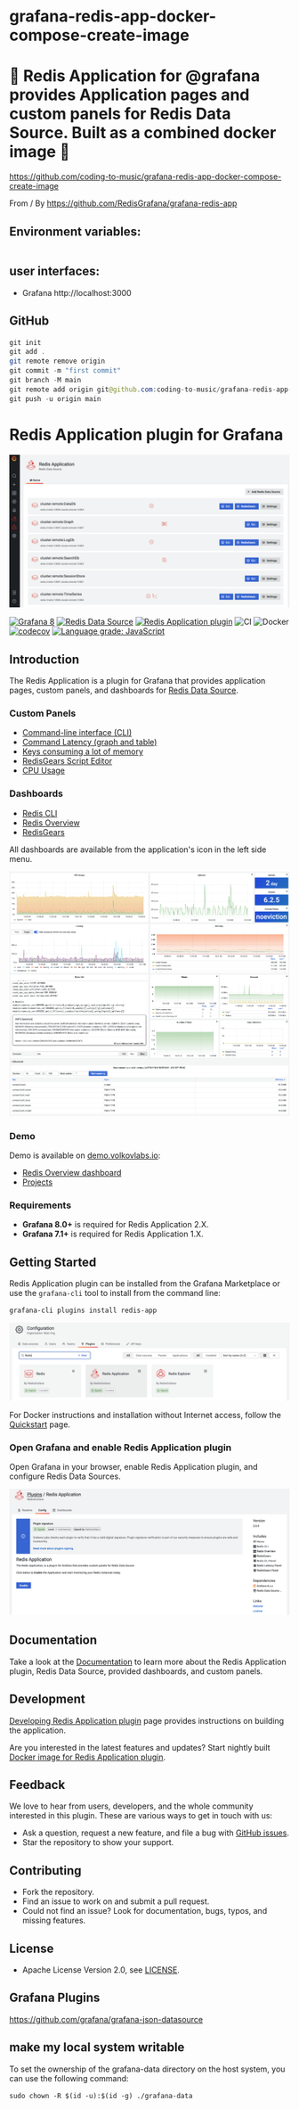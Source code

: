 # grafana-redis-app-docker-compose-create-image

# 🚀 Redis Application for @grafana provides Application pages and custom panels for Redis Data Source. Built as a combined docker image 🚀

https://github.com/coding-to-music/grafana-redis-app-docker-compose-create-image

From / By https://github.com/RedisGrafana/grafana-redis-app

## Environment variables:

```java

```

## user interfaces:

- Grafana http://localhost:3000

## GitHub

```java
git init
git add .
git remote remove origin
git commit -m "first commit"
git branch -M main
git remote add origin git@github.com:coding-to-music/grafana-redis-app-docker-compose-create-image.git
git push -u origin main
```

# Redis Application plugin for Grafana

![Application](https://raw.githubusercontent.com/RedisGrafana/grafana-redis-app/master/src/img/redis-app.png)

[![Grafana 8](https://img.shields.io/badge/Grafana-8-orange)](https://www.grafana.com)
[![Redis Data Source](https://img.shields.io/badge/dynamic/json?color=blue&label=Redis%20Data%20Source&query=%24.version&url=https%3A%2F%2Fgrafana.com%2Fapi%2Fplugins%2Fredis-datasource)](https://grafana.com/grafana/plugins/redis-datasource)
[![Redis Application plugin](https://img.shields.io/badge/dynamic/json?color=blue&label=Redis%20Application%20plugin&query=%24.version&url=https%3A%2F%2Fgrafana.com%2Fapi%2Fplugins%2Fredis-app)](https://grafana.com/grafana/plugins/redis-app)
![CI](https://github.com/RedisGrafana/grafana-redis-app/workflows/CI/badge.svg)
![Docker](https://github.com/RedisGrafana/grafana-redis-app/workflows/Docker/badge.svg)
[![codecov](https://codecov.io/gh/RedisGrafana/grafana-redis-app/branch/master/graph/badge.svg?token=15SIRGU8SX)](https://codecov.io/gh/RedisGrafana/grafana-redis-app)
[![Language grade: JavaScript](https://img.shields.io/lgtm/grade/javascript/g/RedisGrafana/grafana-redis-app.svg?logo=lgtm&logoWidth=18)](https://lgtm.com/projects/g/RedisGrafana/grafana-redis-app/context:javascript)

## Introduction

The Redis Application is a plugin for Grafana that provides application pages, custom panels, and dashboards for [Redis Data Source](https://grafana.com/grafana/plugins/redis-datasource).

### Custom Panels

- [Command-line interface (CLI)](https://redisgrafana.github.io/redis-app/panels/redis-cli-panel/)
- [Command Latency (graph and table)](https://redisgrafana.github.io/redis-app/panels/redis-latency-panel/)
- [Keys consuming a lot of memory](https://redisgrafana.github.io/redis-app/panels/redis-keys-panel/)
- [RedisGears Script Editor](https://redisgrafana.github.io/redis-app/panels/redis-gears-panel/)
- [CPU Usage](https://redisgrafana.github.io/redis-app/panels/redis-cpu-panel/)

### Dashboards

- [Redis CLI](https://redisgrafana.github.io/redis-app/dashboards/cli/)
- [Redis Overview](https://redisgrafana.github.io/redis-app/dashboards/overview/)
- [RedisGears](https://redisgrafana.github.io/redis-app/dashboards/redis-gears/)

All dashboards are available from the application's icon in the left side menu.

![Redis-CLI-Dashboards](https://raw.githubusercontent.com/RedisGrafana/grafana-redis-app/master/src/img/redis-cli-dashboard.png)

### Demo

Demo is available on [demo.volkovlabs.io](https://demo.volkovlabs.io):

- [Redis Overview dashboard](https://demo.volkovlabs.io/d/TgibHBv7z/redis-overview?orgId=1&refresh=1h)
- [Projects](https://demo.volkovlabs.io)

### Requirements

- **Grafana 8.0+** is required for Redis Application 2.X.
- **Grafana 7.1+** is required for Redis Application 1.X.

## Getting Started

Redis Application plugin can be installed from the Grafana Marketplace or use the `grafana-cli` tool to install from the command line:

```bash
grafana-cli plugins install redis-app
```

![Grafana-Marketplace](https://raw.githubusercontent.com/RedisGrafana/grafana-redis-app/master/src/img/grafana-marketplace.png)

For Docker instructions and installation without Internet access, follow the [Quickstart](https://redisgrafana.github.io/quickstart/) page.

### Open Grafana and enable Redis Application plugin

Open Grafana in your browser, enable Redis Application plugin, and configure Redis Data Sources.

![Enable](https://raw.githubusercontent.com/RedisGrafana/grafana-redis-app/master/src/img/enable.png)

## Documentation

Take a look at the [Documentation](https://redisgrafana.github.io/redis-app/overview/) to learn more about the Redis Application plugin, Redis Data Source, provided dashboards, and custom panels.

## Development

[Developing Redis Application plugin](https://redisgrafana.github.io/development/redis-app/) page provides instructions on building the application.

Are you interested in the latest features and updates? Start nightly built [Docker image for Redis Application plugin](https://redisgrafana.github.io/development/images/).

## Feedback

We love to hear from users, developers, and the whole community interested in this plugin. These are various ways to get in touch with us:

- Ask a question, request a new feature, and file a bug with [GitHub issues](https://github.com/RedisGrafana/grafana-redis-app/issues/new/choose).
- Star the repository to show your support.

## Contributing

- Fork the repository.
- Find an issue to work on and submit a pull request.
- Could not find an issue? Look for documentation, bugs, typos, and missing features.

## License

- Apache License Version 2.0, see [LICENSE](https://github.com/RedisGrafana/grafana-redis-app/blob/master/LICENSE).

## Grafana Plugins

https://github.com/grafana/grafana-json-datasource

## make my local system writable 

To set the ownership of the grafana-data directory on the host system, you can use the following command:

```
sudo chown -R $(id -u):$(id -g) ./grafana-data
```
